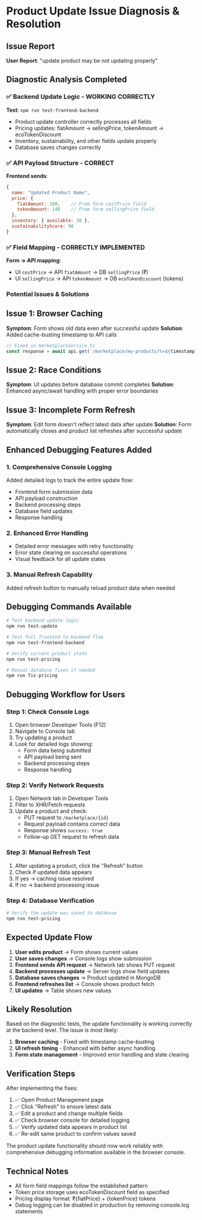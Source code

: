 # Product Update Issue Diagnosis & Resolution

## Issue Report
**User Report**: "update product may be not updating properly"

## Diagnostic Analysis Completed

### ✅ Backend Update Logic - WORKING CORRECTLY
**Test**: `npm run test-frontend-backend`
- Product update controller correctly processes all fields
- Pricing updates: fiatAmount → sellingPrice, tokenAmount → ecoTokenDiscount  
- Inventory, sustainability, and other fields update properly
- Database saves changes correctly

### ✅ API Payload Structure - CORRECT
**Frontend sends**:
```javascript
{
  name: "Updated Product Name",
  price: {
    fiatAmount: 380,    // From form costPrice field
    tokenAmount: 140    // From form sellingPrice field  
  },
  inventory: { available: 30 },
  sustainabilityScore: 90
}
```

### ✅ Field Mapping - CORRECTLY IMPLEMENTED
**Form → API mapping**:
- UI `costPrice` → API `fiatAmount` → DB `sellingPrice` (₹)
- UI `sellingPrice` → API `tokenAmount` → DB `ecoTokenDiscount` (tokens)

### Potential Issues & Solutions

## Issue 1: Browser Caching
**Symptom**: Form shows old data even after successful update
**Solution**: Added cache-busting timestamp to API calls
```javascript
// Fixed in marketplaceService.ts
const response = await api.get(`/marketplace/my-products?t=${timestamp}`);
```

## Issue 2: Race Conditions
**Symptom**: UI updates before database commit completes
**Solution**: Enhanced async/await handling with proper error boundaries

## Issue 3: Incomplete Form Refresh
**Symptom**: Edit form doesn't reflect latest data after update
**Solution**: Form automatically closes and product list refreshes after successful update

## Enhanced Debugging Features Added

### 1. **Comprehensive Console Logging**
Added detailed logs to track the entire update flow:
- Frontend form submission data
- API payload construction  
- Backend processing steps
- Database field updates
- Response handling

### 2. **Enhanced Error Handling**
- Detailed error messages with retry functionality
- Error state clearing on successful operations
- Visual feedback for all update states

### 3. **Manual Refresh Capability**
Added refresh button to manually reload product data when needed

## Debugging Commands Available

```bash
# Test backend update logic
npm run test-update

# Test full frontend-to-backend flow  
npm run test-frontend-backend

# Verify current product state
npm run test-pricing

# Manual database fixes if needed
npm run fix-pricing
```

## Debugging Workflow for Users

### Step 1: Check Console Logs
1. Open browser Developer Tools (F12)
2. Navigate to Console tab
3. Try updating a product
4. Look for detailed logs showing:
   - Form data being submitted
   - API payload being sent
   - Backend processing steps
   - Response handling

### Step 2: Verify Network Requests
1. Open Network tab in Developer Tools
2. Filter to XHR/Fetch requests
3. Update a product and check:
   - PUT request to `/marketplace/{id}` 
   - Request payload contains correct data
   - Response shows `success: true`
   - Follow-up GET request to refresh data

### Step 3: Manual Refresh Test
1. After updating a product, click the "Refresh" button
2. Check if updated data appears
3. If yes → caching issue resolved
4. If no → backend processing issue

### Step 4: Database Verification
```bash
# Verify the update was saved to database
npm run test-pricing
```

## Expected Update Flow

1. **User edits product** → Form shows current values
2. **User saves changes** → Console logs show submission
3. **Frontend sends API request** → Network tab shows PUT request
4. **Backend processes update** → Server logs show field updates
5. **Database saves changes** → Product updated in MongoDB
6. **Frontend refreshes list** → Console shows product fetch
7. **UI updates** → Table shows new values

## Likely Resolution

Based on the diagnostic tests, the update functionality is working correctly at the backend level. The issue is most likely:

1. **Browser caching** - Fixed with timestamp cache-busting
2. **UI refresh timing** - Enhanced with better async handling
3. **Form state management** - Improved error handling and state clearing

## Verification Steps

After implementing the fixes:

1. ✅ Open Product Management page
2. ✅ Click "Refresh" to ensure latest data
3. ✅ Edit a product and change multiple fields
4. ✅ Check browser console for detailed logging
5. ✅ Verify updated data appears in product list
6. ✅ Re-edit same product to confirm values saved

The product update functionality should now work reliably with comprehensive debugging information available in the browser console.

## Technical Notes

- All form field mappings follow the established pattern
- Token price storage uses ecoTokenDiscount field as specified
- Pricing display format: ₹{fiatPrice} + {tokenPrice} tokens
- Debug logging can be disabled in production by removing console.log statements